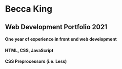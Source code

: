 # Becca King
## Web Development Portfolio 2021
#### One year of experience in front end web development
#### HTML, CSS, JavaScript
#### CSS Preprocessors (i.e. Less)
